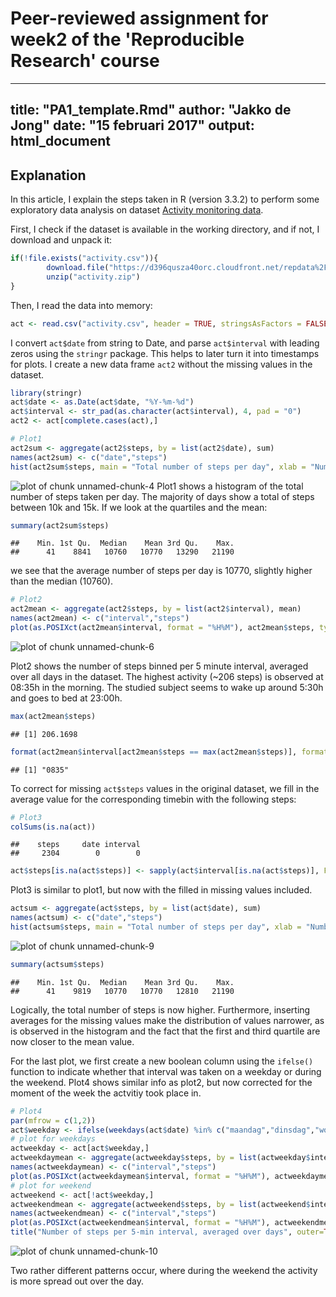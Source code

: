 Peer-reviewed assignment for week2 of the 'Reproducible Research' course
========================================================================

---
title: "PA1_template.Rmd"
author: "Jakko de Jong"
date: "15 februari 2017"
output: html_document
---

## Explanation

In this article, I explain the steps taken in R (version 3.3.2) to perform some exploratory data analysis on dataset [Activity monitoring data](https://d396qusza40orc.cloudfront.net/repdata%2Fdata%2Factivity.zip).  

First, I check if the dataset is available in the working directory, and if not, I download and unpack it:


```r
if(!file.exists("activity.csv")){
        download.file("https://d396qusza40orc.cloudfront.net/repdata%2Fdata%2Factivity.zip", "activity.zip")
        unzip("activity.zip")
}
```

Then, I read the data into memory:


```r
act <- read.csv("activity.csv", header = TRUE, stringsAsFactors = FALSE)
```

I convert `act$date` from string to Date, and parse `act$interval` with leading zeros using the `stringr` package. This helps to later turn it into timestamps for plots. I create a new data frame `act2` without the missing values in the dataset.


```r
library(stringr)
act$date <- as.Date(act$date, "%Y-%m-%d")
act$interval <- str_pad(as.character(act$interval), 4, pad = "0")
act2 <- act[complete.cases(act),]
```


```r
# Plot1
act2sum <- aggregate(act2$steps, by = list(act2$date), sum)
names(act2sum) <- c("date","steps")
hist(act2sum$steps, main = "Total number of steps per day", xlab = "Number of steps", col = "blue")
```

![plot of chunk unnamed-chunk-4](figure/unnamed-chunk-4-1.png)
Plot1 shows a histogram of the total number of steps taken per day. The majority of days show a total of steps between 10k and 15k. If we look at the quartiles and the mean:


```r
summary(act2sum$steps)
```

```
##    Min. 1st Qu.  Median    Mean 3rd Qu.    Max. 
##      41    8841   10760   10770   13290   21190
```
we see that the average number of steps per day is 10770, slightly higher than the median (10760).


```r
# Plot2
act2mean <- aggregate(act2$steps, by = list(act2$interval), mean)
names(act2mean) <- c("interval","steps")
plot(as.POSIXct(act2mean$interval, format = "%H%M"), act2mean$steps, type = "l", xlab = "Time", ylab = "Steps", main = "Number of steps per 5-min interval, averaged over days.")
```

![plot of chunk unnamed-chunk-6](figure/unnamed-chunk-6-1.png)

Plot2 shows the number of steps binned per 5 minute interval, averaged over all days in the dataset. The highest activity (~206 steps) is observed at 08:35h in the morning. The studied subject seems to wake up around 5:30h and goes to bed at 23:00h. 


```r
max(act2mean$steps)
```

```
## [1] 206.1698
```

```r
format(act2mean$interval[act2mean$steps == max(act2mean$steps)], format = "%H:%M")
```

```
## [1] "0835"
```

To correct for missing `act$steps` values in the original dataset, we fill in the average value for the corresponding timebin with the following steps:


```r
# Plot3
colSums(is.na(act))
```

```
##    steps     date interval 
##     2304        0        0
```

```r
act$steps[is.na(act$steps)] <- sapply(act$interval[is.na(act$steps)], FUN = function(x) act2mean$steps[act2mean$interval == x])
```

Plot3 is similar to plot1, but now with the filled in missing values included. 


```r
actsum <- aggregate(act$steps, by = list(act$date), sum)
names(actsum) <- c("date","steps")
hist(actsum$steps, main = "Total number of steps per day", xlab = "Number of steps", col = "blue")
```

![plot of chunk unnamed-chunk-9](figure/unnamed-chunk-9-1.png)

```r
summary(actsum$steps)
```

```
##    Min. 1st Qu.  Median    Mean 3rd Qu.    Max. 
##      41    9819   10770   10770   12810   21190
```

Logically, the total number of steps is now higher. Furthermore, inserting averages for the missing values make the distribution of values narrower, as is observed in the histogram and the fact that the first and third quartile are now closer to the mean value.  
  
For the last plot, we first create a new boolean column using the `ifelse()` function to indicate whether that interval was taken on a weekday or during the weekend. Plot4 shows similar info as plot2, but now corrected for the moment of the week the actvitiy took place in.


```r
# Plot4
par(mfrow = c(1,2))
act$weekday <- ifelse(weekdays(act$date) %in% c("maandag","dinsdag","woensdag","donderdag","vrijdag"), TRUE, FALSE)
# plot for weekdays
actweekday <- act[act$weekday,]
actweekdaymean <- aggregate(actweekday$steps, by = list(actweekday$interval), mean)
names(actweekdaymean) <- c("interval","steps")
plot(as.POSIXct(actweekdaymean$interval, format = "%H%M"), actweekdaymean$steps, type = "l", xlab = "Time", ylab = "Steps", main = "weekdays")
# plot for weekend
actweekend <- act[!act$weekday,]
actweekendmean <- aggregate(actweekend$steps, by = list(actweekend$interval), mean)
names(actweekendmean) <- c("interval","steps")
plot(as.POSIXct(actweekendmean$interval, format = "%H%M"), actweekendmean$steps, type = "l", xlab = "Time", ylab = "Steps", main = "weekends")
title("Number of steps per 5-min interval, averaged over days", outer=TRUE)
```

![plot of chunk unnamed-chunk-10](figure/unnamed-chunk-10-1.png)

Two rather different patterns occur, where during the weekend the activity is more spread out over the day.
